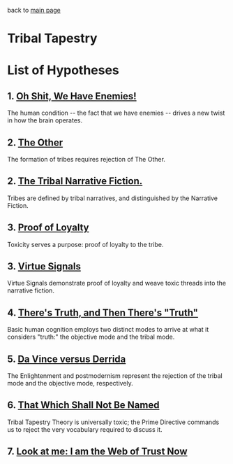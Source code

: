 back to [main page](https://github.com/wds4/tribal-tapestry/blob/main/essays/bookJustification/README.md)

Tribal Tapestry
=====

# List of Hypotheses

## 1. [Oh Shit, We Have Enemies!](https://github.com/wds4/tribal-tapestry/blob/main/essays/bookJustification/hypotheses/humanConditionHypothesis.md)
The human condition -- the fact that we have enemies -- drives a new twist in how the brain operates.

## 2. [The Other]()
The formation of tribes requires rejection of The Other.

## 2. [The Tribal Narrative Fiction.]()
Tribes are defined by tribal narratives, and distinguished by the Narrative Fiction.

## 3. [Proof of Loyalty]()
Toxicity serves a purpose: proof of loyalty to the tribe.

## 3. [Virtue Signals]()
Virtue Signals demonstrate proof of loyalty and weave toxic threads into the narrative fiction.

## 4. [There's Truth, and Then There's "Truth"](https://github.com/wds4/tribal-tapestry/blob/main/essays/bookJustification/hypotheses/dualModeHypothesis.md)
Basic human cognition employs two distinct modes to arrive at what it considers "truth:" the objective mode and the tribal mode.

## 5. [Da Vince versus Derrida](https://github.com/wds4/tribal-tapestry/blob/main/essays/bookJustification/hypotheses/postmodernismHypothesis.md)
The Enlightenment and postmodernism represent the rejection of the tribal mode and the objective mode, respectively.

## 6. [That Which Shall Not Be Named](https://github.com/wds4/tribal-tapestry/blob/main/essays/bookJustification/hypotheses/primeDirectiveHypothesis.md)
Tribal Tapestry Theory is universally toxic; the Prime Directive commands us to reject the very vocabulary required to discuss it.

## 7. [Look at me: I am the Web of Trust Now]()
